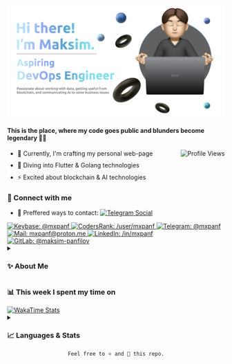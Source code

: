 <a href="https://keybase.io/mxpanf" target="_blank" rel="noopener">
  <img alt="Profile Cover" src="./.github/assets/README.png" />
</a>

<div>
  <h4 align="left">This is the place, where my code goes public and blunders become legendary 🚀🤣</h4>
  <img alt="Profile Views" align="right" src="https://komarev.com/ghpvc/?username=mxpanf&color=003153" />
</div>


<ul>
    <li style="margin-bottom: 10px;">🔭 Currently, I'm crafting my personal web-page</li>
    <li style="margin-bottom: 10px;">🌱 Diving into Flutter & Golang technologies</li>
    <li style="margin-bottom: 10px;">⚡ Excited about blockchain & AI technologies</li>
</ul>

<div name="connect">
    <h3>🔗&nbsp;Connect with me</h3>
    <ul>
        <!-- <li style="margin-bottom: 10px;">✨ Visit my Dev.to blog</li> -->
        <li style="margin-bottom: 10px;">
            💬 Preffered ways to contact:
                <a href="https://t.me/mxpanf" target="_blank" rel="noopener">
                    <img alt="Telegram Social"
                         src="https://img.shields.io/badge/-Telegram-n?style=social&logo=telegram">
                </a> <!-- & 
                <a href="https://t.me/mxpanf" target="_blank" rel="noopener">
                    <img alt="Element Social"
                         src="https://img.shields.io/badge/-Element-n?style=social&logo=element">
                </a> -->
        </li>
    </ul>
    <div name="socials">
        <a href="https://keybase.io/mxpanf" target="_blank" rel="noopener">
            <img alt="Keybase: @mxpanf" style="height:26px;" src="https://img.shields.io/badge/Keybase-33A0FF.svg?logo=keybase&logoColor=white">
        </a>
        <a href="https://profile.codersrank.io/user/mxpanf/" target="_blank" rel="noopener">
            <img alt="CodersRank: /user/mxpanf" style="height:26px;"
                 src="https://img.shields.io/badge/CodersRank-67A4AC.svg?logo=codersrank&logoColor=white">
        </a>
        <a href="https://t.me/mxpanf" target="_blank" rel="noopener">
            <img alt="Telegram: @mxpanf" style="height:26px;" 
                 src="https://img.shields.io/badge/Telegram-26A5E4.svg?logo=telegram&logoColor=white">
        </a>
        <a href="mailto:mxpanf@proton.me" target="_blank" rel="noopener">
            <img alt="Mail: mxpanf@proton.me" style="height:26px;" 
                 src="https://img.shields.io/badge/Proton%20Mail-6D4AFF.svg?logo=protonmail&logoColor=white">
        </a>
        <a href="https://www.linkedin.com/in/mxpanf/" target="_blank" rel="noopener">
            <img alt="LinkedIn: /in/mxpanf" style="height:26px;" 
                 src="https://img.shields.io/badge/LinkedIn-0A66C2.svg?logo=linkedin&logoColor=white">
        </a>
        <!-- <a href="#" target="_blank" rel="noopener">
            <img alt="Element mxpanf" style="height:26px;" 
                 src="https://img.shields.io/badge/Element-0DBD8B.svg?logo=element&logoColor=white">
        </a>
        <a href="#" target="_blank" rel="noopener">
            <img alt="Facebook: mxpanf" style="height:26px;" 
                 src="https://img.shields.io/badge/Facebook-1877F2.svg?logo=facebook&logoColor=white">
        </a>
        <a href="#" target="_blank" rel="noopener">
            <img alt="Dev.to: /mxpanf" style="height:26px;" 
                 src="https://img.shields.io/badge/Dev_Blog-0A0A0A.svg?logo=dev.to&logoColor=white">
        </a>
        <a href="https://vmst.io/@mxpanf" target="_blank" rel="noopener">
            <img alt="Mastodon @mxpanf@vmst.io" style="height:26px;" 
                 src="https://img.shields.io/badge/Mastodon-6364FF.svg?logo=mastodon&logoColor=white">
        </a> -->
        <a href="https://gitlab.com/maksim-panfilov" target="_blank" rel="noopener">
            <img alt="GitLab: @maksim-panfilov" style="height:26px;" 
                 src="https://img.shields.io/badge/GitLab-FC6D26.svg?logo=gitlab&logoColor=white">
        </a>
    </div>
</div>

<details name="about">
    <summary><h3>✨&nbsp;About Me</h3></summary>
    <br/>
    <p>
        🧿 At just 20 years old, I've built a strong foundation as a Python backend developer. My journey into DevOps has been immersive, allowing me to delve deep into tools and methodologies that define the domain. My hands-on experience isn't confined to just one area: from orchestrating containers with Docker and Kubernetes, managing continuous integration and deployment through CI/CD pipelines, to leveraging cloud platforms for scalable solutions, I've covered a broad spectrum. Additionally, my familiarity with various databases equips me to handle data-driven projects with finesse. Beyond the technical, I've taken on leadership roles, spearheading teams and navigating the complexities of project management. This has instilled in me a clear understanding of team dynamics and the multifaceted challenges that leadership positions often entail.
    </p>
    <p>
        🚀 Blockchain, artificial intelligence, and data science aren't just areas of interest for me; they're domains where I actively invest my time and energy. I've dived into the intricacies of blockchain technology, understanding the nuances that drive decentralized systems. In the realm of artificial intelligence, I've worked to unravel the complexities behind machine learning algorithms and neural networks. With data science, it's not just about analyzing data sets for me; it's about comprehending the stories they tell and the patterns they reveal. As the tech landscape constantly evolves, I not only strive to keep pace but also to harness the latest advancements. My depth of understanding in these fields allows me to be a valuable contributor to any team, bringing insights that go beyond the surface.
    </p>
    <p>
        🔍 My pursuits don't stop at traditional development & research. The emergence of NFTs and other blockchain technologies has captured my attention, and I see immense potential in their applications within education. By understanding the inherent properties and capabilities of NFTs, I'm exploring ways to seamlessly integrate them into the educational ecosystem, aiming to reshape and enrich the learning experience for students. Whether it's to authenticate digital certificates, create unique educational assets, or develop new teaching methodologies based on blockchain's transparent and immutable nature, I'm at the forefront of merging cutting-edge technology with educational paradigms. This fusion of academia and technology in my work adds an innovative layer to the projects I undertake.
    </p>
</details>

<div name="wakatime">
    <h3>📊&nbsp;This week I spent my time on</h3>
    <a href="https://wakatime.com/@mxpanf" target="_blank" rel="noopener">
        <img alt="WakaTime Stats"
             src="https://github-readme-stats-taupe-two.vercel.app/api/wakatime?username=mxpanf&hide_title=true&hide_border=true&langs_count=5&theme=transparent">
    </a>
</div>



<!-- <details>
    <summary><h3>🛠️&nbsp;Tech&nbsp;stack&nbsp;and&nbsp;Tools</h3></summary>
    <br/>
    <code>Coming soon...</code>
</details> -->

<details name="stats">
    <summary><h3>📈&nbsp;Languages&nbsp;&&nbsp;Stats</h3></summary>
    <br/>
    <div name="gh_stats">
        <picture name="github stats">
            <source
                srcset="https://github-readme-stats.vercel.app/api?username=mxpanf&show_icons=true&theme=dark"
                media="(prefers-color-scheme: dark)"
            />
            <source
                srcset="https://github-readme-stats.vercel.app/api?username=mxpanf&show_icons=true&theme=default"
                media="(prefers-color-scheme: light), (prefers-color-scheme: no-preference)"
            />
            <img alt="github stats" height=200 width="50%" align="center"
                 src="https://github-readme-stats.vercel.app/api?username=mxpanf&show_icons=true" />
        </picture>
        <picture name="top langs stats">
            <source
                srcset="https://github-readme-stats.vercel.app/api/top-langs/?username=mxpanf&langs_count=8&layout=donut&theme=dark"
                media="(prefers-color-scheme: dark)"
            />
            <source
                srcset="https://github-readme-stats.vercel.app/api/top-langs/?username=mxpanf&langs_count=8&layout=donut&theme=default"
                media="(prefers-color-scheme: light), (prefers-color-scheme: no-preference)"
            />
            <img alt="top langs stats" height=200 align="center"
                 src="https://github-readme-stats.vercel.app/api/top-langs/?username=mxpanf&langs_count=8&layout=donut">
        </picture>
    </div>
    <!-- <div name="codersrank stats">
        <img src="https://cr-skills-chart-widget.azurewebsites.net/api/api?username=mxpanf">
    </div> -->
</details>

<div align="center">
  <code>Feel free to ⭐ and 🍴 this repo.</code>
</div>
